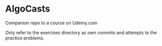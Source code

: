 # AlgoCasts

Companion repo to a course on Udemy.com

Only refer to the exercises directory as own commits and attempts to the practice problems.